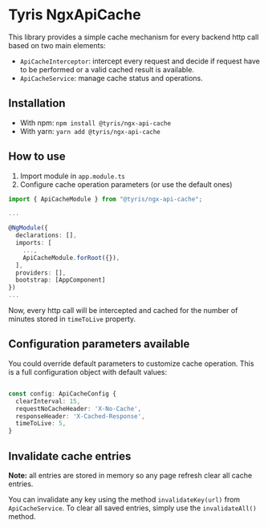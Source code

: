 # Tyris NgxApiCache

This library provides a simple cache mechanism for every
backend http call based on two main elements:

- `ApiCacheInterceptor`: intercept every request and decide
  if request have to be performed or a valid cached result
  is available.
- `ApiCacheService`: manage cache status and operations.

## Installation

- With npm: `npm install @tyris/ngx-api-cache`
- With yarn: `yarn add @tyris/ngx-api-cache`

## How to use

1. Import module in `app.module.ts`
2. Configure cache operation parameters (or use the default ones)

```ts
import { ApiCacheModule } from "@tyris/ngx-api-cache";

...

@NgModule({
  declarations: [],
  imports: [
    ...,
    ApiCacheModule.forRoot({}),
  ],
  providers: [],
  bootstrap: [AppComponent]
})
...
```

Now, every http call will be intercepted and
cached for the number of minutes stored in
`timeToLive` property.

## Configuration parameters available

You could override default parameters to
customize cache operation. This is a full
configuration object with default values:

```ts

const config: ApiCacheConfig {
  clearInterval: 15,
  requestNoCacheHeader: 'X-No-Cache',
  responseHeader: 'X-Cached-Response',
  timeToLive: 5,
}

```

## Invalidate cache entries

**Note:** all entries are stored in memory so
any page refresh clear all cache entries.

You can invalidate any key using the method
`invalidateKey(url)` from `ApiCacheService`.
To clear all saved entries, simply use the
`invalidateAll()` method.
